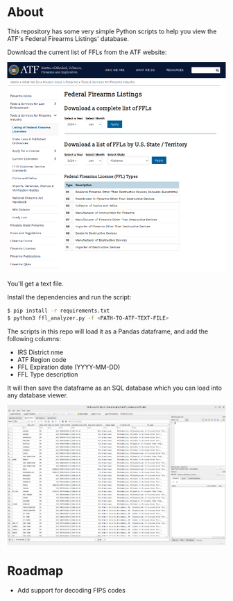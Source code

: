 # About

This repository has some very simple Python scripts to help you view the ATF's Federal Firearms Listings' database.

Download the current list of FFLs from the ATF website:

![ATF website screenshot](./docs/ATF-screenshot.png)

You'll get a text file.

Install the dependencies and run the script:

```bash
$ pip install -r requirements.txt
$ python3 ffl_analyzer.py -f <PATH-TO-ATF-TEXT-FILE>
```

The scripts in this repo will load it as a Pandas dataframe, and add the following columns:

* IRS District nme
* ATF Region code
* FFL Expiration date (YYYY-MM-DD)
* FFL Type description

It will then save the dataframe as an SQL database which you can load into any database viewer.

![Database screenshot](./docs/DB-viewer.png)


# Roadmap

* Add support for decoding FIPS codes